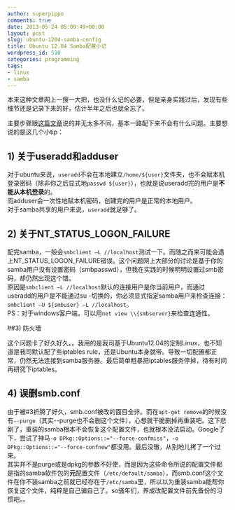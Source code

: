 ```yaml
---
author: superpippo
comments: true
date: 2013-05-24 05:09:49+00:00
layout: post
slug: ubuntu-1204-samba-config
title: Ubuntu 12.04 Samba配置小记
wordpress_id: 510
categories: programming
tags:
- linux
- samba
---
```


本来这种文章网上一搜一大把，也没什么记的必要，但是亲身实践过后，发现有些细节还是记录下来的好，估计半年之后也就全忘了。

主要步骤跟[这篇文章](http://wiki.ubuntu.org.cn/Samba)说的并无太多不同，基本一路配下来不会有什么问题。主要想说的是这几个小tip：

## 1) 关于useradd和adduser

对于ubuntu来说，`useradd`不会在本地建立`/home/${user}`文件夹，也不会赋本机登录密码（除非你之后显式地`passwd ${user}`），也就是说useradd完的用户是**不能从本机登录**的。  
而adduser会一次性地赋本机密码，创建完的用户是正常的本地用户。  
对于samba共享的用户来说，`useradd`就足够了。

## 2) 关于NT_STATUS_LOGON_FAILURE

配完samba，一般会`smbclient –L //localhost`测试一下。而随之而来可能会遇上NT_STATUS_LOGON_FAILURE错误。这个问题网上大部分的讨论是基于你的samba用户没有设置密码（smbpasswd），但我在实践的时候明明设置过smb密码，却仍然出现这个错。  
原因是`smbclient –L //localhost`默认的连接用户是你当前用户，而通过useradd的用户是不能通过su -切换的，你必须显式指定samba用户来检查连接：`smbclient –U ${smbuser} –L //localhost`。  
PS：对于windows客户端，可以用`net view \\{smbserver}`来检查连通性。

##3) 防火墙  

这个问题卡了好久好久。。我用的是我司基于Ubuntu12.04的定制Linux，也不知道是我司默认配了些iptables rule，还是Ubuntu本身就带。导致一切配置都正常，仍然无法连接到samba服务器。最后简单粗暴把iptables服务停掉，待有时间再研究下iptables。

## 4) 误删smb.conf  

由于被#3折腾了好久，smb.conf被改的面目全非。而在`apt-get remove`的时候没有`--purge`（其实--purge也不会删这个文件），心想就干脆删掉再重装吧。这下悲剧了，重装的samba根本不会恢复这个配置文件，也就根本没法启动。Google了下，尝试了神马`-o DPkg::Options::="--force-confmiss"`，`-o DPkg::Options::="--force-confnew"`都没用。最后没辙，从别地儿拷了一个过来。  
其实并不是purge或是dpkg的参数不好使，而是因为这些命令所说的配置文件都是指的samba软件包的**元**配置文件（`/etc/default/samba`），而smb.conf这个文件在你不装samba之前就已经存在于`/etc/samba`里，所以以为重装samba能帮你恢复这个文件，纯粹是自己骗自己了。so骚年们，养成改配置文件前先备份的习惯吧。。

